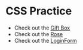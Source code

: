 
<h1>CSS Practice</h1>
<ul>
    <li>Check out the <a href="https://kiranolichhetri.github.io/CSS/Gift%20Box/">Gift Box</a></li>
    <li>Check out the <a href="https://kiranolichhetri.github.io/CSS/Rose/">Rose</a></li>
    <li>Check out the <a href="https://kiranolichhetri.github.io/CSS/LoginForm/">LoginForm</a></li>
</ul>
